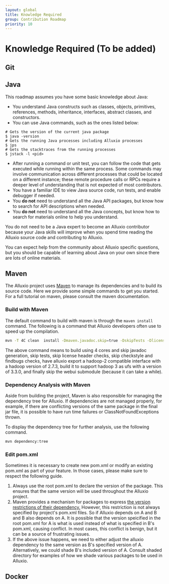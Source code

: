 ```yaml
---
layout: global
title: Knowledge Required
group: Contribution Roadmap
priority: 10
---
```

# Knowledge Required (To be added)

## Git

## Java

This roadmap assumes you have some basic knowledge about Java:
* You understand Java constructs such as classes, objects, primitives, references, methods, 
inheritance, interfaces, abstract classes, and constructors.
* You can use Java commands, such as the ones listed below:
```
# Gets the version of the current java package 
$ java -version 
# Gets the running Java processes including Alluxio processes
$ jps
# Gets the stacktraces from the running processes
$ jstack -l <pid>
```
* After running a command or unit test, you can follow the code that gets executed while running within the same process. 
Some commands may involve communication across different processes that could be located on a different instance; 
these remote procedure calls or RPCs require a deeper level of understanding that is not expected of most contributors.
* You have a familiar IDE to view Java source code, run tests, and enable debugger if needed.
* You **do not** need to understand all the Java API packages, but know how to search for API descriptions when needed.
* You **do not** need to understand all the Java concepts, but know how to search for materials online to help you understand.

You do not need to be a Java expert to become an Alluxio contributor because your Java skills
will improve when you spend time reading the Alluxio source code and contributing to Alluxio.

You can expect help from the community about Alluxio specific questions, but you should be capable of 
learning about Java on your own since there are lots of online materials.

## Maven
The Alluxio project uses [Maven](https://maven.apache.org/) to manage its dependencies and to build its source code. 
Here we provide some simple commands to get you started.
For a full tutorial on maven, please consult the maven documentation.

### Build with Maven
The default command to build with maven is through the `maven install` command.
The following is a command that Alluxio developers often use to speed up the compilation. 

```bash
mvn -T 4C clean  install -Dmaven.javadoc.skip=true -DskipTests -Dlicense.skip=true -Dcheckstyle.skip=true -Dfindbugs.skip=true  -Phadoop-2 -Dhadoop.version=2.7.3 -Pufs-hadoop-3  -Dufs.hadoop.version=3.3.0 -pl \!webui
```

The above command means to build using 4 cores and skip javadoc generation, skip tests, skip license header checks, skip checkstyle and findbugs checks, have alluxio export a hadoop-2 compatible interface with a hadoop version of 2.7.3, build it to support hadoop 3 as ufs with a version of 3.3.0, and finally skip the webui submodule (because it can take a while).

### Dependency Analysis with Maven
Aside from building the project, Maven is also responsible for managing the dependency tree for Alluxio.
If dependencies are not managed properly, for example, if there are conflicting versions of the same package in the final jar file, it is possible to have run time failures or ClassNotFoundExceptions thrown. 

To display the dependency tree for further analysis, use the following command. 

```bash
mvn dependency:tree
```

### Edit pom.xml
Sometimes it is necessary to create new pom.xml or modify an existing pom.xml as part of your feature.
In those cases, please make sure to respect the following guide.

1. Always use the root pom.xml to declare the version of the package. This ensures that the same version will be used throughout the Alluxio project. 
2. Maven provides a mechanism for packages to express [the version restrictions of their dependency.](https://maven.apache.org/pom.html#dependency-version-requirement-specification) However, this restriction is not always specified by project's pom.xml files. So if Alluxio depends on A and B and B also depends on A. It is possible that the version speicified in the root pom.xml for A is what is used instead of what is specified in B's pom.xml, causing conflict. In most cases, this conflict is benign, but it can be a source of frustrating issues.
3. If the above issue happens, we need to either adjust the alluxio dependency to the same version as B's specified version of A. Alternatively, we could shade B's included version of A. Consult shaded directory for examples of how we shade various packages to be used in Alluxio.

## Docker

